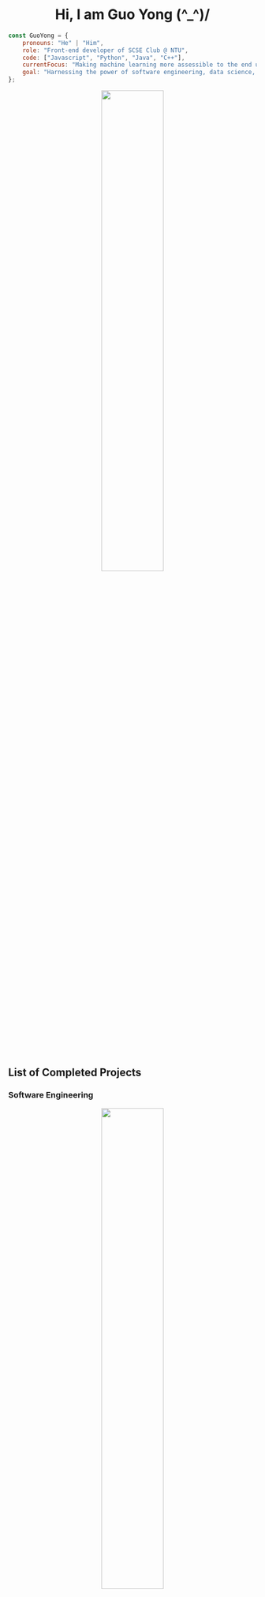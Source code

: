 <h1 align="center">
  Hi, I am Guo Yong (^_^)/
</h1>

```javascript
const GuoYong = {
    pronouns: "He" | "Him",
    role: "Front-end developer of SCSE Club @ NTU",
    code: ["Javascript", "Python", "Java", "C++"],
    currentFocus: "Making machine learning more assessible to the end user",
    goal: "Harnessing the power of software engineering, data science, and artificial intelligence to serve the world"
};
```

<p align="center">
  <img height="50%" width="auto" src ="https://github-readme-stats-yong-zaii.vercel.app/api?username=yong-zaii&show_icons=true&count_private=true&theme=tokyonight&hide_border=true&hide=stars,issues&bg_color=30,020119,1a1b27,023d4a">
</p>

<h2>List of Completed Projects</h2>

<h3>
   Software Engineering
</h3>

<p align="center">
  <a href="https://github.com/YoNG-Zaii/OpenJIO_Fivver"><img height="50%" width="auto" src ="https://github-readme-stats-yong-zaii.vercel.app/api/pin/?username=yong-zaii&repo=OpenJIO_Fivver&theme=github_dark"></a>
</p>

<h3>
   Data Science/Artificial Intelligence
</h3>

<p align="center">
    <a href="https://github.com/YoNG-Zaii/Cuisine-Recommender-System"><img height="50%" width="auto" src ="https://github-readme-stats-yong-zaii.vercel.app/api/pin/?username=yong-zaii&repo=Cuisine-Recommender-System&theme=github_dark"></a>
    <a href="https://github.com/YoNG-Zaii/COVID-19-Detection-using-CNN"><img height="50%" width="auto" src ="https://github-readme-stats-yong-zaii.vercel.app/api/pin/?username=yong-zaii&repo=COVID-19-Detection-using-CNN&theme=github_dark"></a>
    <a href="https://github.com/YoNG-Zaii/Stock-Market-Forecast-using-Stacked-LSTM"><img height="50%" width="auto" src ="https://github-readme-stats-yong-zaii.vercel.app/api/pin/?username=yong-zaii&repo=Stock-Market-Forecast-using-Stacked-LSTM&theme=github_dark"></a>
    <a href="https://github.com/YoNG-Zaii/Luminos"><img height="50%" width="auto" src ="https://github-readme-stats-yong-zaii.vercel.app/api/pin/?username=yong-zaii&repo=Luminos&theme=github_dark"></a>
</p>
